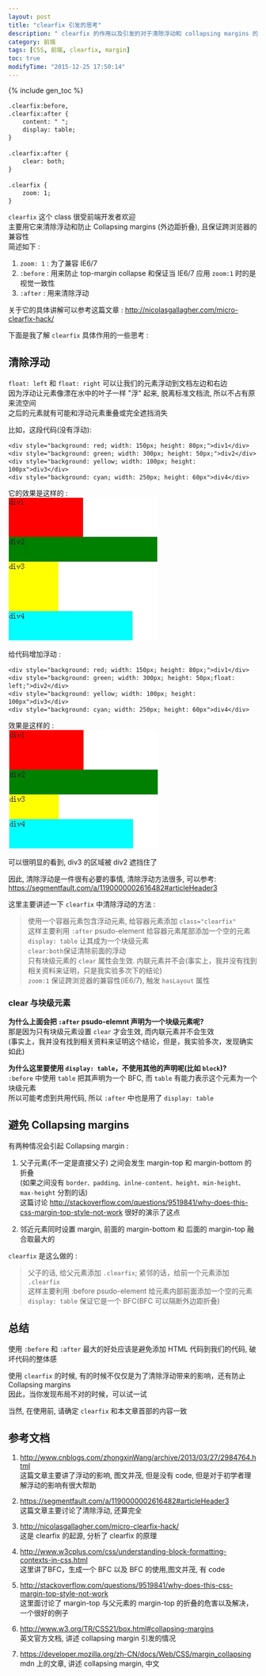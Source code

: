 ```yaml
---
layout: post
title: "clearfix 引发的思考"
description: " clearfix 的作用以及引发的对于清除浮动和 collapsing margins 的思考"
category: 前端
tags: [CSS, 前端, clearfix, margin]
toc: true
modifyTime: "2015-12-25 17:50:14"
---
```


{% include gen_toc %}


    .clearfix:before, 
    .clearfix:after {
        content: " ";
        display: table;
    }

    .clearfix:after {
        clear: both;
    }

    .clearfix {
        zoom: 1;
    }


`clearfix` 这个 class 很受前端开发者欢迎  
主要用它来清除浮动和防止 Collapsing margins (外边距折叠), 且保证跨浏览器的兼容性  
简述如下 :  

1. `zoom: 1` : 为了兼容 IE6/7  
2. `:before` : 用来防止 top-margin collapse 和保证当 IE6/7 应用 `zoom:1` 时的是视觉一致性  
3. `:after` : 用来清除浮动  

关于它的具体讲解可以参考这篇文章 : <http://nicolasgallagher.com/micro-clearfix-hack/>  

下面是我了解 `clearfix` 具体作用的一些思考 :  

## 清除浮动

`float: left` 和 `float: right` 可以让我们的元素浮动到文档左边和右边  
因为浮动让元素像漂在水中的叶子一样 "浮" 起来, 脱离标准文档流, 所以不占有原来流空间  
之后的元素就有可能和浮动元素重叠或完全遮挡消失  

比如，这段代码(没有浮动):  

	<div style="background: red; width: 150px; height: 80px;">div1</div>
	<div style="background: green; width: 300px; height: 50px;">div2</div>
	<div style="background: yellow; width: 100px; height: 100px">div3</div>
	<div style="background: cyan; width: 250px; height: 60px">div4</div>

它的效果是这样的 :  
![float-normal](/assets/imgs/css-clearfix/float-normal.jpg)

给代码增加浮动 :  

    <div style="background: red; width: 150px; height: 80px;">div1</div>
	<div style="background: green; width: 300px; height: 50px;float: left;">div2</div>
	<div style="background: yellow; width: 100px; height: 100px">div3</div>
	<div style="background: cyan; width: 250px; height: 60px">div4</div>

效果是这样的 :  
![float-left](/assets/imgs/css-clearfix/float-left.jpg)

可以很明显的看到, div3 的区域被 div2 遮挡住了  

因此, 清除浮动是一件很有必要的事情, 清除浮动方法很多, 可以参考: <https://segmentfault.com/a/1190000002616482#articleHeader3>    

这里主要讲述一下 `clearfix` 中清除浮动的方法 :  

> 使用一个容器元素包含浮动元素, 给容器元素添加 `class="clearfix"`  
> 这样主要利用 `:after` psudo-element 给容器元素尾部添加一个空的元素  
> `display: table` 让其成为一个块级元素  
> `clear:both`保证清除前面的浮动  
> 只有块级元素的 `clear` 属性会生效. 内联元素并不会(事实上，我并没有找到相关资料来证明，只是我实验多次下的结论)  
> `zoom:1` 保证跨浏览器的兼容性(IE6/7), 触发 `hasLayout` 属性  

### clear 与块级元素

**为什么上面会把 `:after` psudo-elemnt 声明为一个块级元素呢?**  
那是因为只有块级元素设置 `clear` 才会生效, 而内联元素并不会生效  
(事实上，我并没有找到相关资料来证明这个结论，但是，我实验多次，发现确实如此)  

**为什么这里要使用 `display: table`，不使用其他的声明呢(比如 `block`)?**  
`:before` 中使用 `table` 把其声明为一个 BFC, 而 `table` 有能力表示这个元素为一个块级元素  
所以可能考虑到共用代码, 所以 `:after` 中也是用了 `display: table`  


## 避免 Collapsing  margins

有两种情况会引起 Collapsing margin :  

1. 父子元素(不一定是直接父子) 之间会发生 margin-top 和 margin-bottom 的折叠  
   (如果之间没有 `border、padding、inlne-content、height、min-height、max-height` 分割的话)  
   这篇讨论 <http://stackoverflow.com/questions/9519841/why-does-this-css-margin-top-style-not-work> 很好的演示了这点  

2. 邻近元素同时设置 margin, 前面的 margin-bottom 和 后面的 margin-top 融合取最大的  

`clearfix` 是这么做的 :  

> 父子的话, 给父元素添加 `.clearfix`; 紧邻的话，给前一个元素添加 `.clearfix`  
> 这样主要利用 :before psudo-element 给元素内部前面添加一个空的元素  
> `display: table` 保证它是一个 BFC(BFC 可以隔断外边距折叠)  


## 总结

使用 `:before` 和 `:after` 最大的好处应该是避免添加 HTML 代码到我们的代码, 破坏代码的整体感  

使用 `clearfix` 的时候, 有的时候不仅仅是为了清除浮动带来的影响，还有防止 Collapsing margins  
因此，当你发现布局不对的时候，可以试一试  

当然, 在使用前, 请确定 `clearfix` 和本文章首部的内容一致  

## 参考文档　

1. <http://www.cnblogs.com/zhongxinWang/archive/2013/03/27/2984764.html>  
   这篇文章主要讲了浮动的影响, 图文并茂, 但是没有 code, 但是对于初学者理解浮动的影响有很大帮助  

2. <https://segmentfault.com/a/1190000002616482#articleHeader3>  
   这篇文章主要讨论了清除浮动, 还算完全  

3. <http://nicolasgallagher.com/micro-clearfix-hack/>  
   这是 clearfix 的起源, 分析了 clearfix 的原理  

4. <http://www.w3cplus.com/css/understanding-block-formatting-contexts-in-css.html>  
  这里讲了BFC，生成一个 BFC 以及 BFC 的使用,图文并茂, 有 code  

5. <http://stackoverflow.com/questions/9519841/why-does-this-css-margin-top-style-not-work>  
   这里面讨论了 margin-top 与父元素的 margin-top 的折叠的危害以及解决，一个很好的例子　

6. <http://www.w3.org/TR/CSS21/box.html#collapsing-margins>  
   英文官方文档, 讲述 collapsing margin 引发的情况  

7. <https://developer.mozilla.org/zh-CN/docs/Web/CSS/margin_collapsing>  
   mdn 上的文章, 讲述 collapsing margin, 中文  

